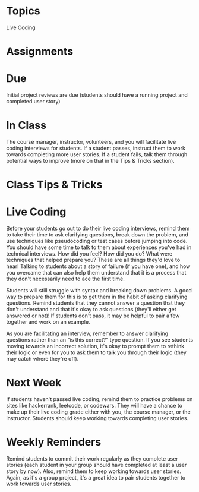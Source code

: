 # Topics
Live Coding

# Assignments
# Due
Initial project reviews are due (students should have a running project and completed user story)
# In Class
The course manager, instructor, volunteers, and you will facilitate live coding interviews for students. If a student passes, instruct them to work towards completing more user stories. If a student fails, talk them through potential ways to improve (more on that in the Tips & Tricks section).

# Class Tips & Tricks

# Live Coding
Before your students go out to do their live coding interviews, remind them to take their time to ask clarifying questions, break down the problem, and use techniques like pseudocoding or test cases before jumping into code. You should have some time to talk to them about experiences you've had in technical interviews. How did you feel? How did you do? What were techniques that helped prepare you? These are all things they'd love to hear! Talking to students about a story of failure (if you have one), and how you overcame that can also help them understand that it is a process that they don't necessarily need to ace the first time. 

Students will still struggle with syntax and breaking down problems. A good way to prepare them for this is to get them in the habit of asking clarifying questions. Remind students that they cannot answer a question that they don't understand and that it's okay to ask questions (they'll either get answered or not)! If students don't pass, it may be helpful to pair a few together and work on an example.

As you are facilitating an interview, remember to answer clarifying questions rather than an "is this correct?" type question. If you see students moving towards an incorrect solution, it's okay to prompt them to rethink their logic or even for you to ask them to talk you through their logic (they may catch where they're off).


# Next Week
If students haven't passed live coding, remind them to practice problems on sites like hackerrank, leetcode, or codewars. They will have a chance to make up their live coding grade either with you, the course manager, or the instructor. Students should keep working towards completing user stories.

# Weekly Reminders
Remind students to commit their work regularly as they complete user stories (each student in your group should have completed at least a user story by now). Also, remind them to keep working towards user stories. Again, as it's a group project, it's a great idea to pair students together to work towards user stories.
	